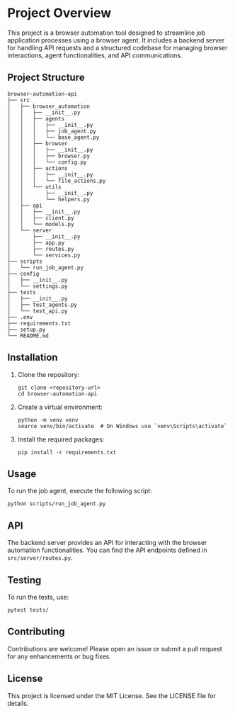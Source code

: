 # Project Overview

This project is a browser automation tool designed to streamline job application processes using a browser agent. It includes a backend server for handling API requests and a structured codebase for managing browser interactions, agent functionalities, and API communications.

## Project Structure

```
browser-automation-api
├── src
│   ├── browser_automation
│   │   ├── __init__.py
│   │   ├── agents
│   │   │   ├── __init__.py
│   │   │   ├── job_agent.py
│   │   │   └── base_agent.py
│   │   ├── browser
│   │   │   ├── __init__.py
│   │   │   ├── browser.py
│   │   │   └── config.py
│   │   ├── actions
│   │   │   ├── __init__.py
│   │   │   └── file_actions.py
│   │   └── utils
│   │       ├── __init__.py
│   │       └── helpers.py
│   ├── api
│   │   ├── __init__.py
│   │   ├── client.py
│   │   └── models.py
│   └── server
│       ├── __init__.py
│       ├── app.py
│       ├── routes.py
│       └── services.py
├── scripts
│   └── run_job_agent.py
├── config
│   ├── __init__.py
│   └── settings.py
├── tests
│   ├── __init__.py
│   ├── test_agents.py
│   └── test_api.py
├── .env
├── requirements.txt
├── setup.py
└── README.md
```

## Installation

1. Clone the repository:
   ```
   git clone <repository-url>
   cd browser-automation-api
   ```

2. Create a virtual environment:
   ```
   python -m venv venv
   source venv/bin/activate  # On Windows use `venv\Scripts\activate`
   ```

3. Install the required packages:
   ```
   pip install -r requirements.txt
   ```

## Usage

To run the job agent, execute the following script:
```
python scripts/run_job_agent.py
```

## API

The backend server provides an API for interacting with the browser automation functionalities. You can find the API endpoints defined in `src/server/routes.py`.

## Testing

To run the tests, use:
```
pytest tests/
```

## Contributing

Contributions are welcome! Please open an issue or submit a pull request for any enhancements or bug fixes.

## License

This project is licensed under the MIT License. See the LICENSE file for details.